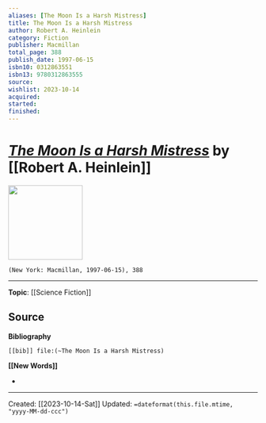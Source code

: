 ```yaml
---
aliases: [The Moon Is a Harsh Mistress]
title: The Moon Is a Harsh Mistress
author: Robert A. Heinlein
category: Fiction
publisher: Macmillan
total_page: 388
publish_date: 1997-06-15
isbn10: 0312863551
isbn13: 9780312863555
source: 
wishlist: 2023-10-14
acquired: 
started: 
finished: 
---
```

# *[The Moon Is a Harsh Mistress]()* by [[Robert A. Heinlein]]

<img src="http://books.google.com/books/content?id=HtuRSsAb2fEC&printsec=frontcover&img=1&zoom=1&edge=curl&source=gbs_api" width=150>

`(New York: Macmillan, 1997-06-15), 388`



--- 
**Topic**: [[Science Fiction]]

**Source**
- 

**Bibliography**

```query
[[bib]] file:(~The Moon Is a Harsh Mistress)
```
 

**[[New Words]]**

- 

---
Created: [[2023-10-14-Sat]]
Updated: `=dateformat(this.file.mtime, "yyyy-MM-dd-ccc")`